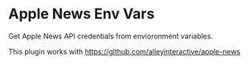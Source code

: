 # Apple News Env Vars

Get Apple News API credentials from envioronment variables.

This plugin works with https://github.com/alleyinteractive/apple-news
